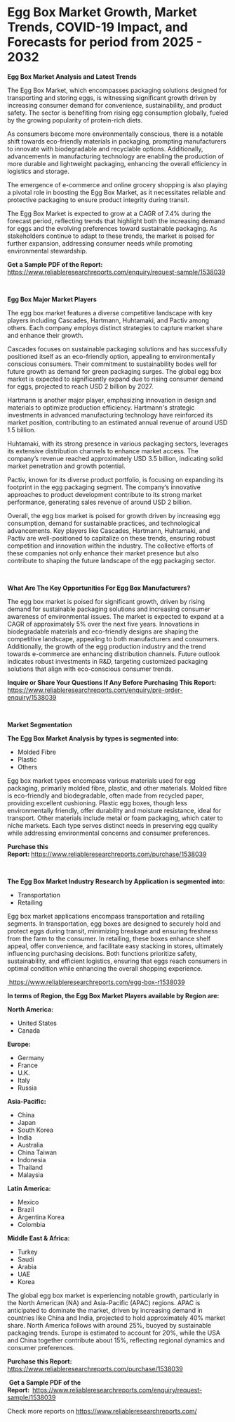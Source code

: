 <p><h1>Egg Box Market Growth, Market Trends, COVID-19 Impact, and Forecasts for period from 2025 - 2032</h1></p><p><strong>Egg Box Market Analysis and Latest Trends</strong></p>
<p><p>The Egg Box Market, which encompasses packaging solutions designed for transporting and storing eggs, is witnessing significant growth driven by increasing consumer demand for convenience, sustainability, and product safety. The sector is benefiting from rising egg consumption globally, fueled by the growing popularity of protein-rich diets. </p><p>As consumers become more environmentally conscious, there is a notable shift towards eco-friendly materials in packaging, prompting manufacturers to innovate with biodegradable and recyclable options. Additionally, advancements in manufacturing technology are enabling the production of more durable and lightweight packaging, enhancing the overall efficiency in logistics and storage.</p><p>The emergence of e-commerce and online grocery shopping is also playing a pivotal role in boosting the Egg Box Market, as it necessitates reliable and protective packaging to ensure product integrity during transit. </p><p>The Egg Box Market is expected to grow at a CAGR of 7.4% during the forecast period, reflecting trends that highlight both the increasing demand for eggs and the evolving preferences toward sustainable packaging. As stakeholders continue to adapt to these trends, the market is poised for further expansion, addressing consumer needs while promoting environmental stewardship.</p></p>
<p><strong>Get a Sample PDF of the Report:&nbsp;</strong> <a href="https://www.reliableresearchreports.com/enquiry/request-sample/1538039?utm_campaign=2606&utm_medium=2&utm_source=Github&utm_content=ia&utm_term=08032025&utm_id=egg-box">https://www.reliableresearchreports.com/enquiry/request-sample/1538039</a></p>
<p>&nbsp;</p>
<p><strong>Egg Box Major Market Players</strong></p>
<p><p>The egg box market features a diverse competitive landscape with key players including Cascades, Hartmann, Huhtamaki, and Pactiv among others. Each company employs distinct strategies to capture market share and enhance their growth.</p><p>Cascades focuses on sustainable packaging solutions and has successfully positioned itself as an eco-friendly option, appealing to environmentally conscious consumers. Their commitment to sustainability bodes well for future growth as demand for green packaging surges. The global egg box market is expected to significantly expand due to rising consumer demand for eggs, projected to reach USD 2 billion by 2027.</p><p>Hartmann is another major player, emphasizing innovation in design and materials to optimize production efficiency. Hartmann's strategic investments in advanced manufacturing technology have reinforced its market position, contributing to an estimated annual revenue of around USD 1.5 billion.</p><p>Huhtamaki, with its strong presence in various packaging sectors, leverages its extensive distribution channels to enhance market access. The company’s revenue reached approximately USD 3.5 billion, indicating solid market penetration and growth potential.</p><p>Pactiv, known for its diverse product portfolio, is focusing on expanding its footprint in the egg packaging segment. The company’s innovative approaches to product development contribute to its strong market performance, generating sales revenue of around USD 2 billion.</p><p>Overall, the egg box market is poised for growth driven by increasing egg consumption, demand for sustainable practices, and technological advancements. Key players like Cascades, Hartmann, Huhtamaki, and Pactiv are well-positioned to capitalize on these trends, ensuring robust competition and innovation within the industry. The collective efforts of these companies not only enhance their market presence but also contribute to shaping the future landscape of the egg packaging sector.</p></p>
<p>&nbsp;</p>
<p><strong>What Are The Key Opportunities For Egg Box Manufacturers?</strong></p>
<p><p>The egg box market is poised for significant growth, driven by rising demand for sustainable packaging solutions and increasing consumer awareness of environmental issues. The market is expected to expand at a CAGR of approximately 5% over the next five years. Innovations in biodegradable materials and eco-friendly designs are shaping the competitive landscape, appealing to both manufacturers and consumers. Additionally, the growth of the egg production industry and the trend towards e-commerce are enhancing distribution channels. Future outlook indicates robust investments in R&D, targeting customized packaging solutions that align with eco-conscious consumer trends.</p></p>
<p><strong>Inquire or Share Your Questions If Any Before Purchasing This Report:</strong> <a href="https://www.reliableresearchreports.com/enquiry/pre-order-enquiry/1538039?utm_campaign=2606&utm_medium=2&utm_source=Github&utm_content=ia&utm_term=08032025&utm_id=egg-box">https://www.reliableresearchreports.com/enquiry/pre-order-enquiry/1538039</a></p>
<p>&nbsp;</p>
<p><strong>Market Segmentation</strong></p>
<p><strong>The Egg Box Market Analysis by types is segmented into:</strong></p>
<p><ul><li>Molded Fibre</li><li>Plastic</li><li>Others</li></ul></p>
<p><p>Egg box market types encompass various materials used for egg packaging, primarily molded fibre, plastic, and other materials. Molded fibre is eco-friendly and biodegradable, often made from recycled paper, providing excellent cushioning. Plastic egg boxes, though less environmentally friendly, offer durability and moisture resistance, ideal for transport. Other materials include metal or foam packaging, which cater to niche markets. Each type serves distinct needs in preserving egg quality while addressing environmental concerns and consumer preferences.</p></p>
<p><strong>Purchase this Report:&nbsp;</strong><a href="https://www.reliableresearchreports.com/purchase/1538039?utm_campaign=2606&utm_medium=2&utm_source=Github&utm_content=ia&utm_term=08032025&utm_id=egg-box">https://www.reliableresearchreports.com/purchase/1538039</a></p>
<p>&nbsp;</p>
<p><strong>The Egg Box Market Industry Research by Application is segmented into:</strong></p>
<p><ul><li>Transportation</li><li>Retailing</li></ul></p>
<p><p>Egg box market applications encompass transportation and retailing segments. In transportation, egg boxes are designed to securely hold and protect eggs during transit, minimizing breakage and ensuring freshness from the farm to the consumer. In retailing, these boxes enhance shelf appeal, offer convenience, and facilitate easy stacking in stores, ultimately influencing purchasing decisions. Both functions prioritize safety, sustainability, and efficient logistics, ensuring that eggs reach consumers in optimal condition while enhancing the overall shopping experience.</p></p>
<p><a href="https://www.reliableresearchreports.com/egg-box-r1538039?utm_campaign=2606&utm_medium=2&utm_source=Github&utm_content=ia&utm_term=08032025&utm_id=egg-box">&nbsp;https://www.reliableresearchreports.com/egg-box-r1538039</a></p>
<p><strong>In terms of Region, the Egg Box Market Players available by Region are:</strong></p>
<p>
    <p> <strong> North America: </strong>
        <ul>
            <li>United States</li>
            <li>Canada</li>
        </ul>
        </p> 
    <p> <strong> Europe: </strong>
        <ul>
            <li>Germany</li>
            <li>France</li>
            <li>U.K.</li>
            <li>Italy</li>
            <li>Russia</li>
        </ul>
        </p> 
    <p> <strong> Asia-Pacific: </strong>
        <ul>
            <li>China</li>
            <li>Japan</li>
            <li>South Korea</li>
            <li>India</li>
            <li>Australia</li>
            <li>China Taiwan</li>
            <li>Indonesia</li>
            <li>Thailand</li>
            <li>Malaysia</li>
        </ul>
        </p> 
    <p> <strong> Latin America: </strong>
        <ul>
            <li>Mexico</li>
            <li>Brazil</li>
            <li>Argentina Korea</li>
            <li>Colombia</li>
        </ul>
        </p> 
    <p> <strong> Middle East & Africa: </strong>
        <ul>
            <li>Turkey</li>
            <li>Saudi</li>
            <li>Arabia</li>
            <li>UAE</li>
            <li>Korea</li>
        </ul>
    </p>
    </p>
<p><p>The global egg box market is experiencing notable growth, particularly in the North American (NA) and Asia-Pacific (APAC) regions. APAC is anticipated to dominate the market, driven by increasing demand in countries like China and India, projected to hold approximately 40% market share. North America follows with around 25%, buoyed by sustainable packaging trends. Europe is estimated to account for 20%, while the USA and China together contribute about 15%, reflecting regional dynamics and consumer preferences.</p></p>
<p><strong>Purchase this Report: </strong><a href="https://www.reliableresearchreports.com/purchase/1538039?utm_campaign=2606&utm_medium=2&utm_source=Github&utm_content=ia&utm_term=08032025&utm_id=egg-box">https://www.reliableresearchreports.com/purchase/1538039</a></p>
<p>&nbsp;<strong>Get a Sample PDF of the Report:&nbsp;&nbsp;</strong><a href="https://www.reliableresearchreports.com/enquiry/request-sample/1538039?utm_campaign=2606&utm_medium=2&utm_source=Github&utm_content=ia&utm_term=08032025&utm_id=egg-box">https://www.reliableresearchreports.com/enquiry/request-sample/1538039</a></p>
<p><strong></strong></p>
<p>Check more reports on <a href="https://www.reliableresearchreports.com/?utm_campaign=2606&utm_medium=2&utm_source=Github&utm_content=ia&utm_term=08032025&utm_id=egg-box">https://www.reliableresearchreports.com/</a></p>